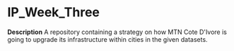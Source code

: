 # IP_Week_Three

**Description**
A repository containing a strategy on how MTN Cote D'Ivore is going to upgrade its infrastructure within cities in the given datasets.
